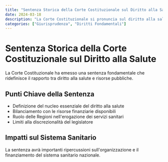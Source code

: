 ```yaml
---
title: "Sentenza Storica della Corte Costituzionale sul Diritto alla Salute"
date: 2024-03-18
description: "La Corte Costituzionale si pronuncia sul diritto alla salute e l'accesso alle cure: una decisione che ridefinisce i confini tra diritti individuali e risorse pubbliche."
categories: ["Giurisprudenza", "Diritti Fondamentali"]
---
```


# Sentenza Storica della Corte Costituzionale sul Diritto alla Salute

La Corte Costituzionale ha emesso una sentenza fondamentale che ridefinisce il rapporto tra diritto alla salute e risorse pubbliche.

## Punti Chiave della Sentenza

- Definizione del nucleo essenziale del diritto alla salute
- Bilanciamento con le risorse finanziarie disponibili
- Ruolo delle Regioni nell'erogazione dei servizi sanitari
- Limiti alla discrezionalità del legislatore

## Impatti sul Sistema Sanitario

La sentenza avrà importanti ripercussioni sull'organizzazione e il finanziamento del sistema sanitario nazionale. 